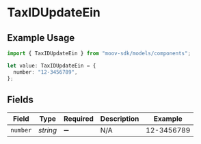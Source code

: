 # TaxIDUpdateEin

## Example Usage

```typescript
import { TaxIDUpdateEin } from "moov-sdk/models/components";

let value: TaxIDUpdateEin = {
  number: "12-3456789",
};
```

## Fields

| Field              | Type               | Required           | Description        | Example            |
| ------------------ | ------------------ | ------------------ | ------------------ | ------------------ |
| `number`           | *string*           | :heavy_minus_sign: | N/A                | 12-3456789         |